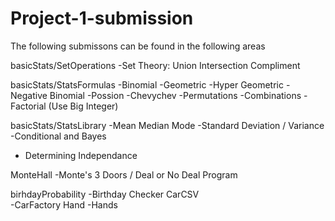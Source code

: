 # Project-1-submission
The following submissons can be found in the following areas

basicStats/SetOperations
-Set Theory: Union Intersection Compliment

basicStats/StatsFormulas
-Binomial
-Geometric
-Hyper Geometric
-Negative Binomial
-Possion
-Chevychev
-Permutations 
-Combinations
-Factorial (Use Big Integer)

basicStats/StatsLibrary
-Mean Median Mode
-Standard Deviation / Variance
-Conditional and Bayes
- Determining Independance

MonteHall
-Monte's 3 Doors / Deal or No Deal Program

birhdayProbability
-Birthday Checker
CarCSV   
-CarFactory 
Hand
-Hands
